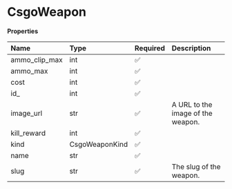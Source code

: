 # CsgoWeapon

**Properties**

| Name          | Type           | Required | Description                       |
| :------------ | :------------- | :------- | :-------------------------------- |
| ammo_clip_max | int            | ✅       |                                   |
| ammo_max      | int            | ✅       |                                   |
| cost          | int            | ✅       |                                   |
| id\_          | int            | ✅       |                                   |
| image_url     | str            | ✅       | A URL to the image of the weapon. |
| kill_reward   | int            | ✅       |                                   |
| kind          | CsgoWeaponKind | ✅       |                                   |
| name          | str            | ✅       |                                   |
| slug          | str            | ✅       | The slug of the weapon.           |

<!-- This file was generated by liblab | https://liblab.com/ -->
